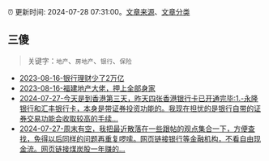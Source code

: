 :alarm_clock: 更新时间: 2024-07-28 07:31:00。[文章来源](/README.md)、[文章分类](/TAGS.md)

## 三傻


> 关键字：`地产`、`房地产`、`银行`、`保险`



- [2023-08-16-银行理财少了2万亿](https://www.aicaijing.com.cn/article/18565) 
- [2023-08-16-福建地产大佬，押上全部身家](https://www.aicaijing.com.cn/article/18567) 
- [2024-07-27-今天是到香港第三天，昨天四张香港银行卡已开通完毕:1.-永隆银行和汇丰银行卡，本身是带证券投资功能的。我现在担忧的是银行自带的证券交易功能会收取较高的手续...](https://xueqiu.com/1570028916/299002971) 
- [2024-07-27-周末有空，我把最近散落在一些跟帖的观点集合一下，方便查找，免得以后同样的问题再重复啰嗦。网页链接银行等金融机构，不看自由现金流。网页链接煤炭股一年赚的...](https://xueqiu.com/1437248694/299004203) 
